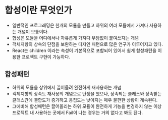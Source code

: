 # 합성이란 무엇인가

- 일반적인 프로그래밍은 한개의 모듈을 만들고 하위의 여러 모듈에서 가져다 사용하는 개념이 보통이다.
- 합성은 모듈을 어디에서나 자유롭게 가져다 부담없이 붙여쓰자는 개념
- 객체지향의 상속의 단점을 보완하는 디자인 패턴으로 많은 연구가 이루어지고 있다.
- React는 children 이라는 속성이 기본적으로 포함되어 있어서 쉽게 합성패턴을 이용한 프로젝트 구현이 가능하다.

## 합성패턴

- 하위의 모듈을 상위에서 끌어올려 완전하게 재사용하는 개념
- 객체지향의 상속도 재사용의 개념으로 탄생을 했으나, 상속되는 클래스와 상속받는 클래스간에 결합도가 증가하고 응집도는 낮아지는 매우 불편한 상황이 계속된다.
- 그에비해 합성패턴은 끌어올리는 하위 모듈이 완전하게 기능을 변경하지 않는 이상 프로젝트 내 사용하는 곳에서 Fail이 나는 경우는 거의 없다고 봐도 된다.
